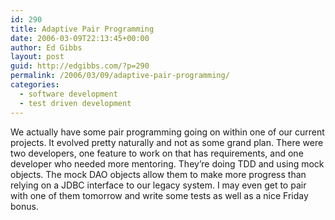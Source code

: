```yaml
---
id: 290
title: Adaptive Pair Programming
date: 2006-03-09T22:13:45+00:00
author: Ed Gibbs
layout: post
guid: http://edgibbs.com/?p=290
permalink: /2006/03/09/adaptive-pair-programming/
categories:
  - software development
  - test driven development
---
```

We actually have some pair programming going on within one of our current projects. It evolved pretty naturally and not as some grand plan. There were two developers, one feature to work on that has requirements, and one developer who needed more mentoring. They&#8217;re doing TDD and using mock objects. The mock DAO objects allow them to make more progress than relying on a JDBC interface to our legacy system. I may even get to pair with one of them tomorrow and write some tests as well as a nice Friday bonus.